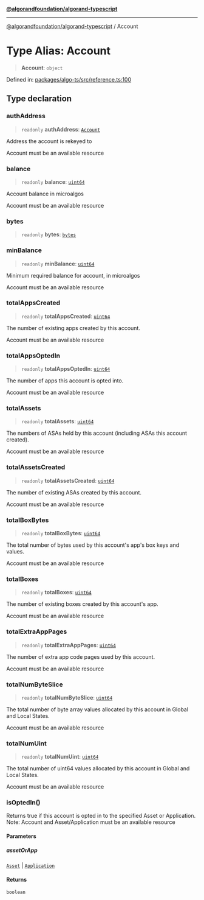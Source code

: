 [**@algorandfoundation/algorand-typescript**](../README.md)

***

[@algorandfoundation/algorand-typescript](../README.md) / Account

# Type Alias: Account

> **Account**: `object`

Defined in: [packages/algo-ts/src/reference.ts:100](https://github.com/algorandfoundation/puya-ts/blob/main/packages/algo-ts/src/reference.ts#L100)

## Type declaration

### authAddress

> `readonly` **authAddress**: [`Account`](Account.md)

Address the account is rekeyed to

Account must be an available resource

### balance

> `readonly` **balance**: [`uint64`](uint64.md)

Account balance in microalgos

Account must be an available resource

### bytes

> `readonly` **bytes**: [`bytes`](bytes.md)

### minBalance

> `readonly` **minBalance**: [`uint64`](uint64.md)

Minimum required balance for account, in microalgos

Account must be an available resource

### totalAppsCreated

> `readonly` **totalAppsCreated**: [`uint64`](uint64.md)

The number of existing apps created by this account.

Account must be an available resource

### totalAppsOptedIn

> `readonly` **totalAppsOptedIn**: [`uint64`](uint64.md)

The number of apps this account is opted into.

Account must be an available resource

### totalAssets

> `readonly` **totalAssets**: [`uint64`](uint64.md)

The numbers of ASAs held by this account (including ASAs this account created).

Account must be an available resource

### totalAssetsCreated

> `readonly` **totalAssetsCreated**: [`uint64`](uint64.md)

The number of existing ASAs created by this account.

Account must be an available resource

### totalBoxBytes

> `readonly` **totalBoxBytes**: [`uint64`](uint64.md)

The total number of bytes used by this account's app's box keys and values.

Account must be an available resource

### totalBoxes

> `readonly` **totalBoxes**: [`uint64`](uint64.md)

The number of existing boxes created by this account's app.

Account must be an available resource

### totalExtraAppPages

> `readonly` **totalExtraAppPages**: [`uint64`](uint64.md)

The number of extra app code pages used by this account.

Account must be an available resource

### totalNumByteSlice

> `readonly` **totalNumByteSlice**: [`uint64`](uint64.md)

The total number of byte array values allocated by this account in Global and Local States.

Account must be an available resource

### totalNumUint

> `readonly` **totalNumUint**: [`uint64`](uint64.md)

The total number of uint64 values allocated by this account in Global and Local States.

Account must be an available resource

### isOptedIn()

Returns true if this account is opted in to the specified Asset or Application.
Note: Account and Asset/Application must be an available resource

#### Parameters

##### assetOrApp

[`Asset`](Asset.md) | [`Application`](Application.md)

#### Returns

`boolean`
